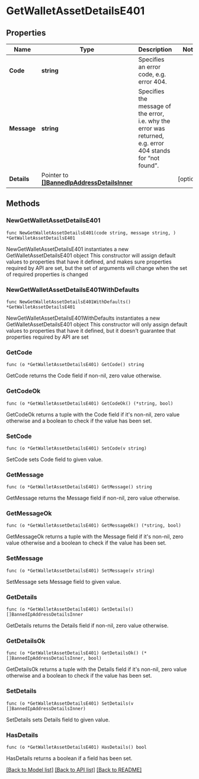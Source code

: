 # GetWalletAssetDetailsE401

## Properties

Name | Type | Description | Notes
------------ | ------------- | ------------- | -------------
**Code** | **string** | Specifies an error code, e.g. error 404. | 
**Message** | **string** | Specifies the message of the error, i.e. why the error was returned, e.g. error 404 stands for “not found”. | 
**Details** | Pointer to [**[]BannedIpAddressDetailsInner**](BannedIpAddressDetailsInner.md) |  | [optional] 

## Methods

### NewGetWalletAssetDetailsE401

`func NewGetWalletAssetDetailsE401(code string, message string, ) *GetWalletAssetDetailsE401`

NewGetWalletAssetDetailsE401 instantiates a new GetWalletAssetDetailsE401 object
This constructor will assign default values to properties that have it defined,
and makes sure properties required by API are set, but the set of arguments
will change when the set of required properties is changed

### NewGetWalletAssetDetailsE401WithDefaults

`func NewGetWalletAssetDetailsE401WithDefaults() *GetWalletAssetDetailsE401`

NewGetWalletAssetDetailsE401WithDefaults instantiates a new GetWalletAssetDetailsE401 object
This constructor will only assign default values to properties that have it defined,
but it doesn't guarantee that properties required by API are set

### GetCode

`func (o *GetWalletAssetDetailsE401) GetCode() string`

GetCode returns the Code field if non-nil, zero value otherwise.

### GetCodeOk

`func (o *GetWalletAssetDetailsE401) GetCodeOk() (*string, bool)`

GetCodeOk returns a tuple with the Code field if it's non-nil, zero value otherwise
and a boolean to check if the value has been set.

### SetCode

`func (o *GetWalletAssetDetailsE401) SetCode(v string)`

SetCode sets Code field to given value.


### GetMessage

`func (o *GetWalletAssetDetailsE401) GetMessage() string`

GetMessage returns the Message field if non-nil, zero value otherwise.

### GetMessageOk

`func (o *GetWalletAssetDetailsE401) GetMessageOk() (*string, bool)`

GetMessageOk returns a tuple with the Message field if it's non-nil, zero value otherwise
and a boolean to check if the value has been set.

### SetMessage

`func (o *GetWalletAssetDetailsE401) SetMessage(v string)`

SetMessage sets Message field to given value.


### GetDetails

`func (o *GetWalletAssetDetailsE401) GetDetails() []BannedIpAddressDetailsInner`

GetDetails returns the Details field if non-nil, zero value otherwise.

### GetDetailsOk

`func (o *GetWalletAssetDetailsE401) GetDetailsOk() (*[]BannedIpAddressDetailsInner, bool)`

GetDetailsOk returns a tuple with the Details field if it's non-nil, zero value otherwise
and a boolean to check if the value has been set.

### SetDetails

`func (o *GetWalletAssetDetailsE401) SetDetails(v []BannedIpAddressDetailsInner)`

SetDetails sets Details field to given value.

### HasDetails

`func (o *GetWalletAssetDetailsE401) HasDetails() bool`

HasDetails returns a boolean if a field has been set.


[[Back to Model list]](../README.md#documentation-for-models) [[Back to API list]](../README.md#documentation-for-api-endpoints) [[Back to README]](../README.md)


